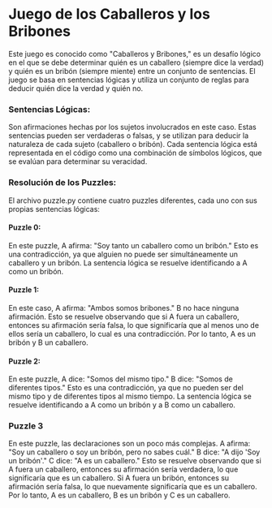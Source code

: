 # **Juego de los Caballeros y los Bribones**
Este juego es conocido como "Caballeros y Bribones," es un desafío lógico en el que se debe determinar quién es un caballero (siempre dice la verdad) y quién es un bribón (siempre miente) entre un conjunto de sentencias. El juego se basa en sentencias lógicas y utiliza un conjunto de reglas para deducir quién dice la verdad y quién no.

### Sentencias Lógicas:
Son afirmaciones hechas por los sujetos involucrados en este caso. Estas sentencias pueden ser verdaderas o falsas, y se utilizan para deducir la naturaleza de cada sujeto (caballero o bribón). Cada sentencia lógica está representada en el código como una combinación de símbolos lógicos, que se evalúan para determinar su veracidad.

### Resolución de los Puzzles:
El archivo puzzle.py contiene cuatro puzzles diferentes, cada uno con sus propias sentencias lógicas:

#### Puzzle 0:
En este puzzle, A afirma: "Soy tanto un caballero como un bribón." Esto es una contradicción, ya que alguien no puede ser simultáneamente un caballero y un bribón. La sentencia lógica se resuelve identificando a A como un bribón.

#### Puzzle 1:
En este caso, A afirma: "Ambos somos bribones." B no hace ninguna afirmación. Esto se resuelve observando que si A fuera un caballero, entonces su afirmación sería falsa, lo que significaría que al menos uno de ellos sería un caballero, lo cual es una contradicción. Por lo tanto, A es un bribón y B un caballero.

#### Puzzle 2:
En este puzzle, A dice: "Somos del mismo tipo." B dice: "Somos de diferentes tipos." Esto es una contradicción, ya que no pueden ser del mismo tipo y de diferentes tipos al mismo tiempo. La sentencia lógica se resuelve identificando a A como un bribón y a B como un caballero.

### Puzzle 3
En este puzzle, las declaraciones son un poco más complejas. A afirma: "Soy un caballero o soy un bribón, pero no sabes cuál." B dice: "A dijo 'Soy un bribón'." C dice: "A es un caballero." Esto se resuelve observando que si A fuera un caballero, entonces su afirmación sería verdadera, lo que significaría que es un caballero. Si A fuera un bribón, entonces su afirmación sería falsa, lo que nuevamente significaría que es un caballero. Por lo tanto, A es un caballero, B es un bribón y C es un caballero.